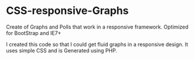 CSS-responsive-Graphs
=====================

Create of Graphs and Polls that work in a responsive framework. Optimized for BootStrap and IE7+

I created this code so that I could get fluid graphs in a responsive design. It uses simple CSS and is Generated using PHP.

